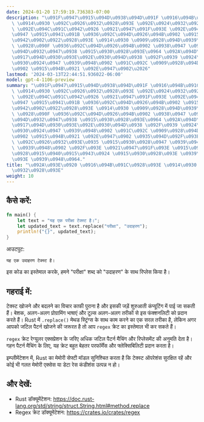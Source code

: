 ```yaml
---
date: 2024-01-20 17:59:19.736383-07:00
description: "\u091F\u0947\u0915\u094D\u0938\u094D\u091F \u0916\u094B\u091C\u0928\u093E\
  \ \u0914\u0930 \u092C\u0926\u0932\u0928\u093E \u092E\u0924\u0932\u092C \u0939\u0948\
  \ \u092E\u094C\u091C\u0942\u0926 \u0921\u0947\u091F\u093E \u092E\u0947\u0902 \u0938\
  \u0947 \u0915\u0941\u091B \u0936\u092C\u094D\u0926\u094B\u0902 \u0915\u094B \u0922\
  \u0942\u0902\u0922\u0928\u093E \u0914\u0930 \u0909\u0928\u094D\u0939\u0947\u0902\
  \ \u0928\u090F \u0936\u092C\u094D\u0926\u094B\u0902 \u0938\u0947 \u0930\u093F\u092A\
  \u094D\u0932\u0947\u0938 \u0915\u0930\u0928\u093E\u0964 \u092A\u094D\u0930\u094B\
  \u0917\u094D\u0930\u093E\u092E\u0930\u094D\u0938 \u092F\u0939 \u0924\u092C \u0915\
  \u0930\u0924\u0947 \u0939\u0948\u0902 \u091C\u092C \u0909\u0928\u094D\u0939\u0947\
  \u0902 \u0915\u094B\u0921 \u092E\u0947\u0902\u2026"
lastmod: '2024-03-13T22:44:51.936022-06:00'
model: gpt-4-1106-preview
summary: "\u091F\u0947\u0915\u094D\u0938\u094D\u091F \u0916\u094B\u091C\u0928\u093E\
  \ \u0914\u0930 \u092C\u0926\u0932\u0928\u093E \u092E\u0924\u0932\u092C \u0939\u0948\
  \ \u092E\u094C\u091C\u0942\u0926 \u0921\u0947\u091F\u093E \u092E\u0947\u0902 \u0938\
  \u0947 \u0915\u0941\u091B \u0936\u092C\u094D\u0926\u094B\u0902 \u0915\u094B \u0922\
  \u0942\u0902\u0922\u0928\u093E \u0914\u0930 \u0909\u0928\u094D\u0939\u0947\u0902\
  \ \u0928\u090F \u0936\u092C\u094D\u0926\u094B\u0902 \u0938\u0947 \u0930\u093F\u092A\
  \u094D\u0932\u0947\u0938 \u0915\u0930\u0928\u093E\u0964 \u092A\u094D\u0930\u094B\
  \u0917\u094D\u0930\u093E\u092E\u0930\u094D\u0938 \u092F\u0939 \u0924\u092C \u0915\
  \u0930\u0924\u0947 \u0939\u0948\u0902 \u091C\u092C \u0909\u0928\u094D\u0939\u0947\
  \u0902 \u0915\u094B\u0921 \u092E\u0947\u0902 \u0935\u094D\u092F\u093E\u092A\u0915\
  \ \u092C\u0926\u0932\u093E\u0935 \u0915\u0930\u0928\u0947 \u0939\u094B\u0924\u0947\
  \ \u0939\u0948\u0902 \u092F\u093E \u0921\u0947\u091F\u093E \u0915\u094B \u092E\u093E\
  \u0928\u0915\u0940\u0915\u0943\u0924 \u0915\u0930\u0928\u093E \u0939\u094B\u0924\
  \u093E \u0939\u0948\u0964."
title: "\u092A\u093E\u0920 \u0916\u094B\u091C\u0928\u093E \u0914\u0930 \u092C\u0926\
  \u0932\u0928\u093E"
weight: 10
---
```


## कैसे करें:
```Rust
fn main() {
    let text = "यह एक परीक्षा टेक्स्ट है।";
    let updated_text = text.replace("परीक्षा", "उदाहरण");
    println!("{}", updated_text);
}
```

आउटपुट:

```
यह एक उदाहरण टेक्स्ट है।
```

इस कोड का इस्तेमाल करके, हमने "परीक्षा" शब्द को "उदाहरण" के साथ रिप्लेस किया है।

## गहराई में:
टेक्स्ट खोजने और बदलने का विचार काफी पुराना है और इसकी जड़ें शुरुआती कंप्यूटिंग में पाई जा सकती हैं। बेशक, अलग-अलग प्रोग्रामिंग भाषाएं और टूल्स अलग-अलग तरीकों से इस फंक्शनलिटी को प्रदान करते हैं। Rust में `.replace()` मेथड स्ट्रिंग्स के साथ काम करने का एक सरल तरीका है, लेकिन अगर आपको जटिल पैटर्न खोजने की जरूरत है तो आप `regex` क्रेट का इस्तेमाल भी कर सकते हैं।

`regex` क्रेट रेग्युलर एक्सप्रेशन के जरिए अधिक जटिल पैटर्न मैचिंग और रिप्लेसमेंट की अनुमति देता है। गहन पैटर्न मैचिंग के लिए, यह क्रेट बहुत बेहतर परफॉर्मेंस और फ्लेक्सिबिलिटी प्रदान करता है।

इम्प्लीमेंटेशन में, Rust का मेमोरी सेफ्टी मॉडल सुनिश्चित करता है कि टेक्स्ट ऑपरेशंस सुरक्षित रहें और कोई भी गलत मेमोरी एक्सेस या डेटा रेस कंडीशंस उत्पन्न न हो।

## और देखें:
- Rust डॉक्यूमेंटेशन: https://doc.rust-lang.org/std/string/struct.String.html#method.replace
- Regex क्रेट डॉक्यूमेंटेशन: https://crates.io/crates/regex
